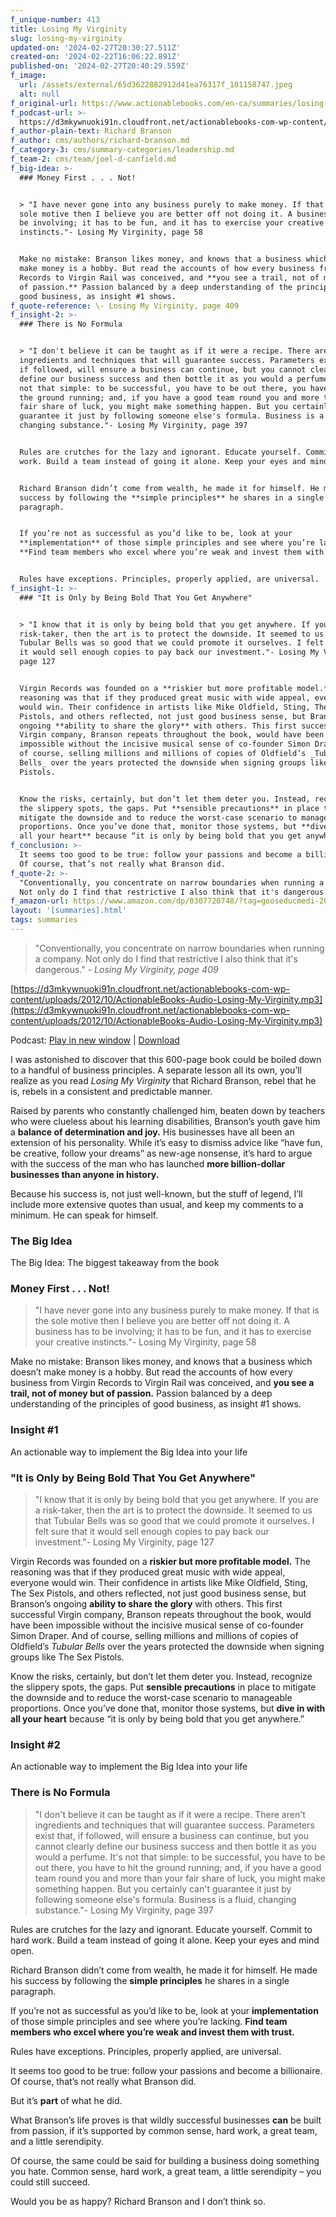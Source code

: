 ```yaml
---
f_unique-number: 413
title: Losing My Virginity
slug: losing-my-virginity
updated-on: '2024-02-27T20:30:27.511Z'
created-on: '2024-02-22T16:06:22.891Z'
published-on: '2024-02-27T20:40:29.559Z'
f_image:
  url: /assets/external/65d3622882912d41ea76317f_101158747.jpeg
  alt: null
f_original-url: https://www.actionablebooks.com/en-ca/summaries/losing-my-virginity/
f_podcast-url: >-
  https://d3mkywnuoki91n.cloudfront.net/actionablebooks-com-wp-content/uploads/2012/10/ActionableBooks-Audio-Losing-My-Virginity.mp3
f_author-plain-text: Richard Branson
f_author: cms/authors/richard-branson.md
f_category-3: cms/summary-categories/leadership.md
f_team-2: cms/team/joel-d-canfield.md
f_big-idea: >-
  ### Money First . . . Not!


  > "I have never gone into any business purely to make money. If that is the
  sole motive then I believe you are better off not doing it. A business has to
  be involving; it has to be fun, and it has to exercise your creative
  instincts."- Losing My Virginity, page 58


  Make no mistake: Branson likes money, and knows that a business which doesn’t
  make money is a hobby. But read the accounts of how every business from Virgin
  Records to Virgin Rail was conceived, and **you see a trail, not of money but
  of passion.** Passion balanced by a deep understanding of the principles of
  good business, as insight #1 shows.
f_quote-reference: \- Losing My Virginity, page 409
f_insight-2: >-
  ### There is No Formula


  > "I don't believe it can be taught as if it were a recipe. There aren't
  ingredients and techniques that will guarantee success. Parameters exist that,
  if followed, will ensure a business can continue, but you cannot clearly
  define our business success and then bottle it as you would a perfume. It's
  not that simple: to be successful, you have to be out there, you have to hit
  the ground running; and, if you have a good team round you and more than your
  fair share of luck, you might make something happen. But you certainly can't
  guarantee it just by following someone else's formula. Business is a fluid,
  changing substance."- Losing My Virginity, page 397


  Rules are crutches for the lazy and ignorant. Educate yourself. Commit to hard
  work. Build a team instead of going it alone. Keep your eyes and mind open.


  Richard Branson didn’t come from wealth, he made it for himself. He made his
  success by following the **simple principles** he shares in a single
  paragraph.


  If you’re not as successful as you’d like to be, look at your
  **implementation** of those simple principles and see where you’re lacking.
  **Find team members who excel where you’re weak and invest them with trust.**


  Rules have exceptions. Principles, properly applied, are universal.
f_insight-1: >-
  ### "It is Only by Being Bold That You Get Anywhere"


  > "I know that it is only by being bold that you get anywhere. If you are a
  risk-taker, then the art is to protect the downside. It seemed to us that
  Tubular Bells was so good that we could promote it ourselves. I felt sure that
  it would sell enough copies to pay back our investment."- Losing My Virginity,
  page 127


  Virgin Records was founded on a **riskier but more profitable model.** The
  reasoning was that if they produced great music with wide appeal, everyone
  would win. Their confidence in artists like Mike Oldfield, Sting, The Sex
  Pistols, and others reflected, not just good business sense, but Branson’s
  ongoing **ability to share the glory** with others. This first successful
  Virgin company, Branson repeats throughout the book, would have been
  impossible without the incisive musical sense of co-founder Simon Draper. And
  of course, selling millions and millions of copies of Oldfield’s _Tubular
  Bells_ over the years protected the downside when signing groups like The Sex
  Pistols.


  Know the risks, certainly, but don’t let them deter you. Instead, recognize
  the slippery spots, the gaps. Put **sensible precautions** in place to
  mitigate the downside and to reduce the worst-case scenario to manageable
  proportions. Once you’ve done that, monitor those systems, but **dive in with
  all your heart** because “it is only by being bold that you get anywhere.”
f_conclusion: >-
  It seems too good to be true: follow your passions and become a billionaire.
  Of course, that’s not really what Branson did.
f_quote-2: >-
  "Conventionally, you concentrate on narrow boundaries when running a company.
  Not only do I find that restrictive I also think that it's dangerous."
f_amazon-url: https://www.amazon.com/dp/0307720748/?tag=gooseducmedi-20
layout: '[summaries].html'
tags: summaries
---
```


> "Conventionally, you concentrate on narrow boundaries when running a company. Not only do I find that restrictive I also think that it's dangerous." _\- Losing My Virginity, page 409_

[https://d3mkywnuoki91n.cloudfront.net/actionablebooks-com-wp-content/uploads/2012/10/ActionableBooks-Audio-Losing-My-Virginity.mp3](https://d3mkywnuoki91n.cloudfront.net/actionablebooks-com-wp-content/uploads/2012/10/ActionableBooks-Audio-Losing-My-Virginity.mp3)

Podcast: [Play in new window](https://d3mkywnuoki91n.cloudfront.net/actionablebooks-com-wp-content/uploads/2012/10/ActionableBooks-Audio-Losing-My-Virginity.mp3) | [Download](https://d3mkywnuoki91n.cloudfront.net/actionablebooks-com-wp-content/uploads/2012/10/ActionableBooks-Audio-Losing-My-Virginity.mp3)

I was astonished to discover that this 600-page book could be boiled down to a handful of business principles. A separate lesson all its own, you’ll realize as you read _Losing My Virginity_ that Richard Branson, rebel that he is, rebels in a consistent and predictable manner.

Raised by parents who constantly challenged him, beaten down by teachers who were clueless about his learning disabilities, Branson’s youth gave him a **balance of determination and joy.** His businesses have all been an extension of his personality. While it’s easy to dismiss advice like “have fun, be creative, follow your dreams” as new-age nonsense, it’s hard to argue with the success of the man who has launched **more billion-dollar businesses than anyone in history.**

Because his success is, not just well-known, but the stuff of legend, I’ll include more extensive quotes than usual, and keep my comments to a minimum. He can speak for himself.

### The Big Idea

The Big Idea: The biggest takeaway from the book

### Money First . . . Not!

> "I have never gone into any business purely to make money. If that is the sole motive then I believe you are better off not doing it. A business has to be involving; it has to be fun, and it has to exercise your creative instincts."- Losing My Virginity, page 58

Make no mistake: Branson likes money, and knows that a business which doesn’t make money is a hobby. But read the accounts of how every business from Virgin Records to Virgin Rail was conceived, and **you see a trail, not of money but of passion.** Passion balanced by a deep understanding of the principles of good business, as insight #1 shows.

### Insight #1

An actionable way to implement the Big Idea into your life

### "It is Only by Being Bold That You Get Anywhere"

> "I know that it is only by being bold that you get anywhere. If you are a risk-taker, then the art is to protect the downside. It seemed to us that Tubular Bells was so good that we could promote it ourselves. I felt sure that it would sell enough copies to pay back our investment."- Losing My Virginity, page 127

Virgin Records was founded on a **riskier but more profitable model.** The reasoning was that if they produced great music with wide appeal, everyone would win. Their confidence in artists like Mike Oldfield, Sting, The Sex Pistols, and others reflected, not just good business sense, but Branson’s ongoing **ability to share the glory** with others. This first successful Virgin company, Branson repeats throughout the book, would have been impossible without the incisive musical sense of co-founder Simon Draper. And of course, selling millions and millions of copies of Oldfield’s _Tubular Bells_ over the years protected the downside when signing groups like The Sex Pistols.

Know the risks, certainly, but don’t let them deter you. Instead, recognize the slippery spots, the gaps. Put **sensible precautions** in place to mitigate the downside and to reduce the worst-case scenario to manageable proportions. Once you’ve done that, monitor those systems, but **dive in with all your heart** because “it is only by being bold that you get anywhere.”

### Insight #2

An actionable way to implement the Big Idea into your life

### There is No Formula

> "I don't believe it can be taught as if it were a recipe. There aren't ingredients and techniques that will guarantee success. Parameters exist that, if followed, will ensure a business can continue, but you cannot clearly define our business success and then bottle it as you would a perfume. It's not that simple: to be successful, you have to be out there, you have to hit the ground running; and, if you have a good team round you and more than your fair share of luck, you might make something happen. But you certainly can't guarantee it just by following someone else's formula. Business is a fluid, changing substance."- Losing My Virginity, page 397

Rules are crutches for the lazy and ignorant. Educate yourself. Commit to hard work. Build a team instead of going it alone. Keep your eyes and mind open.

Richard Branson didn’t come from wealth, he made it for himself. He made his success by following the **simple principles** he shares in a single paragraph.

If you’re not as successful as you’d like to be, look at your **implementation** of those simple principles and see where you’re lacking. **Find team members who excel where you’re weak and invest them with trust.**

Rules have exceptions. Principles, properly applied, are universal.

It seems too good to be true: follow your passions and become a billionaire. Of course, that’s not really what Branson did.

But it’s **part** of what he did.

What Branson’s life proves is that wildly successful businesses **can** be built from passion, if it’s supported by common sense, hard work, a great team, and a little serendipity.

Of course, the same could be said for building a business doing something you hate. Common sense, hard work, a great team, a little serendipity – you could still succeed.

Would you be as happy? Richard Branson and I don’t think so.
